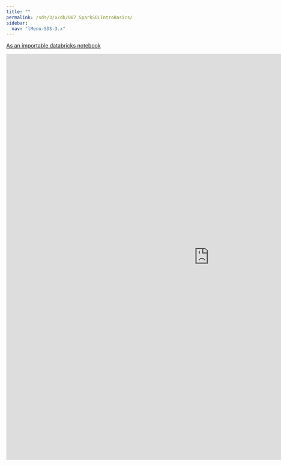 ```yaml
---
title: ""
permalink: /sds/3/x/db/007_SparkSQLIntroBasics/
sidebar:
  nav: "lMenu-SDS-3.x"
---
```


[As an importable databricks notebook](https://lamastex.github.io/scalable-data-science/sds/3/x/db/007_SparkSQLIntroBasics.html)

<iframe src="https://lamastex.github.io/scalable-data-science/sds/3/x/db/007_SparkSQLIntroBasics.html" width="1080" height="1080" frameborder="0"></iframe>
